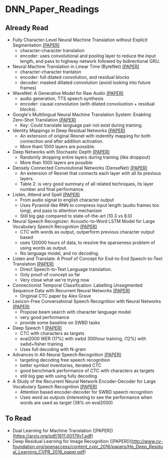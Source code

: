 # DNN_Paper_Readings
## Already Read 
- Fully Character-Level Neural Machine Translation without Explicit Segmentation [(PAPER)](https://arxiv.org/pdf/1610.03017v2.pdf)
  - character-character translation
  - encoder: uses convolutional and pooling layer to reduce the input length, and pass to highway network followed by bidirectional GRU.
- Neural Machine Translation in Linear Time (ByteNet) [(PAPER)](https://arxiv.org/pdf/1610.10099v1.pdf)
  - character-character tranlaton
  - encoder: full dilated convolution, and residual blocks
  - decoder: masked diliated convolution (avoid looking into future frames)
- WaveNet: A Generative Model for Raw Audio [(PAPER)](https://arxiv.org/pdf/1609.03499v2.pdf)
  - audio generation, TTS speech synthesis
  - encoder: causal convolution (with dilated convolustion + residual blocks).
- Google's Multilingual Neural Machine Translation System: Enabling Zero-Shot Translation [(PAPER)](https://arxiv.org/pdf/1611.04558v1.pdf)
  - Key: Could translate language pair not exist during training. 
- Identity Mappings in Deep Residual Networks [(PAPER)](https://arxiv.org/pdf/1603.05027.pdf)
  - An extension of original Resnet with indentity mapping for both connection and after addition activation.
  - More thant 1000 layers are possible.
- Deep Networks with Stochastic Depth [(PAPER)](https://arxiv.org/pdf/1603.09382.pdf)
  - Randomly dropping entire layers during training (like droppout)
  - More than 1000 layers are possible
- Densely Connected Convolutional Networks (DenseNet) [(PAPER)](https://arxiv.org/pdf/1608.06993v2.pdf)
  - An extension of Resnet that connects each layer with all its previous layers.
  - Table 2: is very good summary of all related techniques, its layer number and final performance.
- Listen, Attend and Spell [(PAPER)](https://arxiv.org/abs/1508.01211)
  - From audio signal to english character output
  - Uses Pyramid-like RNN to compress input length (audio frames too long), and pass to attention mechanism
  - Still big gap compared to state-of-the-art (10.3 vs 8.0)
- Neural Speech Recognizer: Acoustic-to-Word LSTM Model for Large Vocabulary Speech Recognition [(PAPER)](https://arxiv.org/pdf/1610.09975v1.pdf)
  - CTC with words as output, outperform previous character output based
  - uses 120000 hours of data, to resolve the sparseness problem of using words as output.
  - No language model, and no decoding.
- Listen and Translate: A Proof of Concept for End-to-End Speech-to-Text Translation [(PAPER)](https://arxiv.org/pdf/1612.01744v1.pdf)
  - Direct Speech-to-Text Language translation.
  - Only proof-of-concept so far
  - Very close what we're trying now
- Connectionist Temporal Classification: Labelling Unsegmented Sequence Data with Recurrent Neural Networks [(PAPER)](http://machinelearning.wustl.edu/mlpapers/paper_files/icml2006_GravesFGS06.pdf)
  - Originial CTC paper by Alex Grave
- Lexicon-Free Conversational Speech Recognition with Neural Networks [(PAPER)](http://ai.stanford.edu/~amaas/papers/ctc_clm_naacl_2015.pdf)
  - Propose beam search with character language model
  - very good performance
  - provide some baseline on SWBD tasks
- Deep Speech 1 [(PAPER)](https://arxiv.org/pdf/1412.5567v2.pdf)
  - CTC with characters as targets
  - eval2000 WER (17%) with swbd 300hour training, (12%) with swbd+fisher training
  - Uses full decoding with N-gram
- Advances In All-Neural Speech Recognition [(PAPER)](https://arxiv.org/abs/1609.05935)
  - targeting decoding free speech recognition
  - better symbol inventories, iterated CTC
  - good benchmark performance of CTC with characters as targets
  - still big gap with using fully decoding
- A Study of the Recurrent Neural Network Encoder-Decoder for Large Vocabulary Speech Recognition  [(PAPER)](http://www.cstr.ed.ac.uk/downloads/publications/2015/liang_is15a.pdf)
  - Attention based encoder-decoder for SWBD speech recognition
  - Uses word as outputs (interesting to see the performance when words are used as target (38% on eval2000)

## To Read
- Dual Learning for Machine Translation ([PAPER])(https://arxiv.org/pdf/1611.00179v1.pdf)
- Deep Residual Learning for Image Recognition ([PAPER])(http://www.cv-foundation.org/openaccess/content_cvpr_2016/papers/He_Deep_Residual_Learning_CVPR_2016_paper.pdf)
